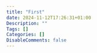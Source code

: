 ```yaml
---
title: "First"
date: 2024-11-12T17:26:31+01:00
Description: ""
Tags: []
Categories: []
DisableComments: false
---
```

